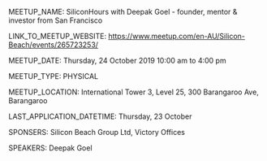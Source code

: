 MEETUP_NAME: SiliconHours with Deepak Goel - founder, mentor & investor from San Francisco

LINK_TO_MEETUP_WEBSITE: https://www.meetup.com/en-AU/Silicon-Beach/events/265723253/

MEETUP_DATE: Thursday, 24 October 2019 10:00 am to 4:00 pm

MEETUP_TYPE: PHYSICAL

MEETUP_LOCATION: International Tower 3, Level 25, 300 Barangaroo Ave, Barangaroo

LAST_APPLICATION_DATETIME: Thursday, 23 October 

SPONSERS: Silicon Beach Group Ltd, Victory Offices

SPEAKERS: Deepak Goel
